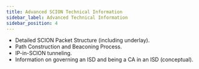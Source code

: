 ```yaml
---
title: Advanced SCION Technical Information
sidebar_label: Advanced Technical Information
sidebar_position: 4
---
```


- Detailed SCION Packet Structure (including underlay).
- Path Construction and Beaconing Process.
- IP-in-SCION tunneling.
- Information on governing an ISD and being a CA in an ISD (conceptual).
